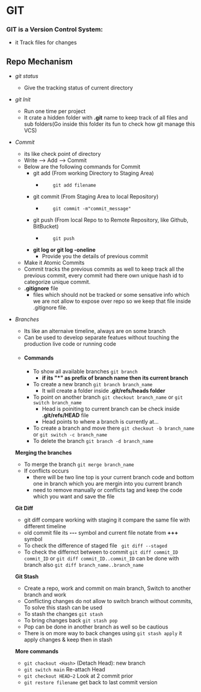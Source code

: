# GIT

### GIT is a Version Control System:
- it Track files for changes

## Repo Mechanism
   - *git status*
      - Give the tracking status of current directory


   - *git Init*
      - Run one time per project
      - It crate a hidden folder with **.git** name to keep track of all files and sub folders(Go inside this folder its fun to check how git manage this VCS)

   - *Commit*
      - its like check point of directory
      - Write --> Add --> Commit
      - Below are the following commands for Commit
         - git add  (From working Directory to Staging Area)
            - ```git 
                  git add filename
               ```
         - git commit (From Staging Area to local Repository)
            - ```git 
                  git commit -m"commit_message"
               ```
         - git push (From local Repo to to Remote Repository, like Github, BitBucket)
            - ```git 
                  git push
               ```
         - **git log or git log -oneline**
            - Provide you the details of previous commit
      - Make it Atomic Commits
      - Commit tracks the previous commits as well to keep track all the previous commit, every commit had there own unique hash id to categorize unique commit.
      - **.gitignore** file
         - files which should not be tracked or some sensative info which we are not allow to expose over repo so we keep that file inside .gitignore file.

   
   - *Branches*
      - Its like an alternaive timeline, always are on some branch
      - Can be used to develop separate featues without touching the production live code or running code 
      - #### Commands
         - To show all available branches ```git branch```
            - **if its "*" as prefix of branch name then its current branch**
         - To create a new branch ```git branch branch_name```
            - It will create a folder inside **.git/refs/heads folder**
         - To point on another branch ```git checkout branch_name``` or ```git switch branch_name```
            - Head is poiniting to current branch can be check inside **.git/refs/HEAD** file
            - Head points to where a branch is currently at...
         - To create a branch and move there ```git checkout -b branch_name``` or ```git switch -c branch_name```
         - To delete the branch ```git branch -d branch_name```

      **Merging the branches**
      - To merge the branch ```git merge branch_name```
      - If conflicts occurs
         - there will be two line top is your current branch code and bottom one in branch which you are mergin into you current branch
         - need to remove manually or conflicts tag and keep the code which you want and save the file

      **Git Diff**
      - git diff compare working with staging it compare the same file with different timeline
      - old commit file its **---** symbol and current file notate from **+++** symbol
      - To check the difference of staged file ``` git diff --staged```    
      - To check the differnct between to commit ```git diff commit_ID commit_ID``` or ```git diff commit_ID..commit_ID``` can be done with branch also ```git diff branch_name..branch_name```

      **Git Stash**
      - Create a repo, work and commit on main branch, Switch to another branch and work
      - Conflicting changes do not allow to switch branch without commits, To solve this stash can be used
      - To stash the changes ```git stash```
      - To bring changes back ```git stash pop```
      - Pop can be done in another branch as well so be cautious
      - There is on more way to back changes using ```git stash apply``` it apply changes & keep then in stash

      **More commands**
      - ```git chackout <Hash>``` (Detach Head): new branch
      - ```git switch main``` Re-attach Head
      - ```git checkout HEAD~2``` Look at 2 commit prior
      - ```git restore filename``` get back to last commit version
      

         

